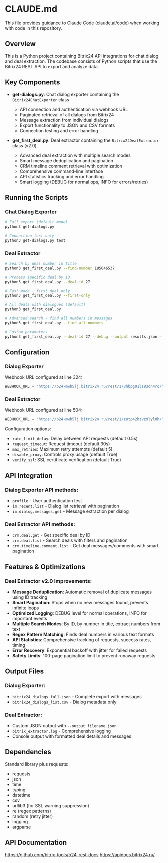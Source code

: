 # CLAUDE.md

This file provides guidance to Claude Code (claude.ai/code) when working with code in this repository.

## Overview

This is a Python project containing Bitrix24 API integrations for chat dialog and deal extraction. The codebase consists of Python scripts that use the Bitrix24 REST API to export and analyze data.

## Key Components

- **get-dialogs.py**: Chat dialog exporter containing the `Bitrix24ChatExporter` class
  - API connection and authentication via webhook URL
  - Paginated retrieval of all dialogs from Bitrix24
  - Message extraction from individual dialogs  
  - Export functionality to JSON and CSV formats
  - Connection testing and error handling

- **get_first_deal.py**: Deal extractor containing the `Bitrix24DealExtractor` class (v2.0)
  - Advanced deal extraction with multiple search modes
  - Smart message deduplication and pagination
  - CRM timeline comment retrieval with optimization
  - Comprehensive command-line interface
  - API statistics tracking and error handling
  - Smart logging (DEBUG for normal ops, INFO for errors/retries)

## Running the Scripts

### Chat Dialog Exporter
```bash
# Full export (default mode)
python3 get-dialogs.py

# Connection test only
python3 get-dialogs.py test
```

### Deal Extractor
```bash
# Search by deal number in title
python3 get_first_deal.py --find-number 185046537

# Process specific deal by ID
python3 get_first_deal.py --deal-id 27

# Fast mode - first deal only
python3 get_first_deal.py --first-only

# All deals with dialogues (default)
python3 get_first_deal.py

# Advanced search - find all numbers in messages
python3 get_first_deal.py --find-all-numbers

# Custom parameters
python3 get_first_deal.py --deal-id 27 --debug --output results.json --rate-limit 1.0
```

## Configuration

### Dialog Exporter
Webhook URL configured at line 324:
```python
WEBHOOK_URL = "https://b24-mwh5lj.bitrix24.ru/rest/1/vhbpg01ls83dn4rq/"
```

### Deal Extractor  
Webhook URL configured at line 504:
```python
WEBHOOK_URL = "https://b24-mwh5lj.bitrix24.ru/rest/1/zutp42hzvz9lyl8h/"
```

Configuration options:
- `rate_limit_delay`: Delay between API requests (default 0.5s)
- `request_timeout`: Request timeout (default 30s)
- `max_retries`: Maximum retry attempts (default 5)
- `disable_proxy`: Controls proxy usage (default True)
- `verify_ssl`: SSL certificate verification (default True)

## API Integration

### Dialog Exporter API methods:
- `profile` - User authentication test
- `im.recent.list` - Dialog list retrieval with pagination
- `im.dialog.messages.get` - Message extraction per dialog

### Deal Extractor API methods:
- `crm.deal.get` - Get specific deal by ID
- `crm.deal.list` - Search deals with filters and pagination
- `crm.timeline.comment.list` - Get deal messages/comments with smart pagination

## Features & Optimizations

### Deal Extractor v2.0 Improvements:
- **Message Deduplication**: Automatic removal of duplicate messages using ID tracking
- **Smart Pagination**: Stops when no new messages found, prevents infinite loops
- **Optimized Logging**: DEBUG level for normal operations, INFO for important events
- **Multiple Search Modes**: By ID, by number in title, extract numbers from text
- **Regex Pattern Matching**: Finds deal numbers in various text formats
- **API Statistics**: Comprehensive tracking of requests, success rates, timing
- **Error Recovery**: Exponential backoff with jitter for failed requests
- **Safety Limits**: 100-page pagination limit to prevent runaway requests

## Output Files

### Dialog Exporter:
- `bitrix24_dialogs_full.json` - Complete export with messages
- `bitrix24_dialogs_list.csv` - Dialog metadata only

### Deal Extractor:
- Custom JSON output with `--output filename.json`
- `bitrix_extractor.log` - Comprehensive logging
- Console output with formatted deal details and messages

## Dependencies

Standard library plus requests:
- requests
- json
- time
- typing
- datetime
- csv
- urllib3 (for SSL warning suppression)
- re (regex patterns)
- random (retry jitter)
- logging
- argparse

## API Documentation
https://github.com/bitrix-tools/b24-rest-docs
https://apidocs.bitrix24.ru/